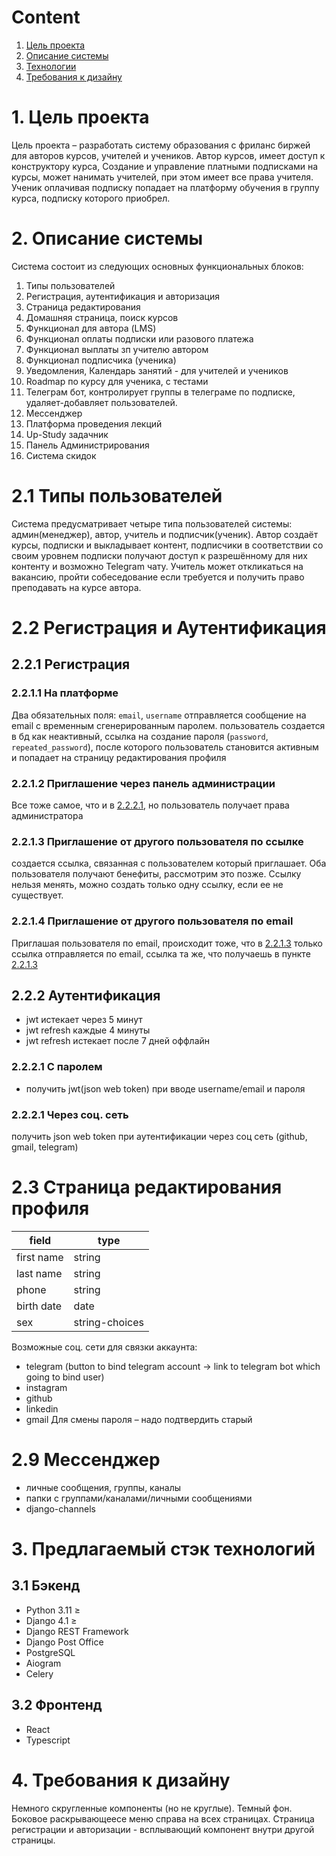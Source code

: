 # Content
1. [Цель проекта](https://github.com/up-study/docs#1-%D1%86%D0%B5%D0%BB%D1%8C-%D0%BF%D1%80%D0%BE%D0%B5%D0%BA%D1%82%D0%B0)
2. [Описание системы](https://github.com/up-study/docs#2-%D0%BE%D0%BF%D0%B8%D1%81%D0%B0%D0%BD%D0%B8%D0%B5-%D1%81%D0%B8%D1%81%D1%82%D0%B5%D0%BC%D1%8B)
3. [Технологии](https://github.com/up-study/docs#3-%D0%BF%D1%80%D0%B5%D0%B4%D0%BB%D0%B0%D0%B3%D0%B0%D0%B5%D0%BC%D1%8B%D0%B9-%D1%81%D1%82%D1%8D%D0%BA-%D1%82%D0%B5%D1%85%D0%BD%D0%BE%D0%BB%D0%BE%D0%B3%D0%B8%D0%B9)
4. [Требования к дизайну](https://github.com/up-study/docs#4-%D1%82%D1%80%D0%B5%D0%B1%D0%BE%D0%B2%D0%B0%D0%BD%D0%B8%D1%8F-%D0%BA-%D0%B4%D0%B8%D0%B7%D0%B0%D0%B9%D0%BD%D1%83)

# 1. Цель проекта
Цель проекта – разработать систему образования с фриланс биржей для авторов курсов, учителей и учеников. Автор курсов, имеет доступ к конструктору курса, Создание и управление платными подписками на курсы, может нанимать учителей, при этом имеет все права учителя. Ученик оплачивая подписку попадает на платформу обучения в группу курса, подписку которого приобрел.

# 2. Описание системы
Система состоит из следующих основных функциональных блоков:

1. Типы пользователей
2. Регистрация, аутентификация и авторизация
3. Страница редактирования
4. Домашняя страница, поиск курсов
5. Функционал для автора (LMS)
6. Функционал оплаты подписки или разового платежа
7. Функционал выплаты зп учителю автором
8. Функционал подписчика (ученика)
9. Уведомления, Календарь занятий - для учителей и учеников
10. Roadmap по курсу для ученика, с тестами
11. Телеграм бот, контролирует группы в телеграме по подписке, удаляет-добавляет пользователей.
12. Мессенджер
13. Платформа проведения лекций
14. Up-Study задачник
15. Панель Администрирования
16. Система скидок

# 2.1 Типы пользователей
Система предусматривает четыре типа пользователей системы: админ(менеджер), автор, учитель и подписчик(ученик). Автор создаёт курсы, подписки и выкладывает контент, подписчики в соответствии со своим уровнем подписки получают доступ к разрешённому для них контенту и возможно Telegram чату. Учитель может откликаться на вакансию, пройти собеседование если требуется и получить право преподавать на курсе автора.

# 2.2 Регистрация и Аутентификация
## 2.2.1 Регистрация
### 2.2.1.1 На платформе
Два обязательных поля: `email`, `username` отправляется сообщение на email с временным сгенерированным паролем. пользователь создается в бд как неактивный, ссылка на создание пароля (`password`, `repeated_password`), после которого пользователь становится активным и попадает на страницу редактирования профиля

### 2.2.1.2 Приглашение через панель администрации
Все тоже самое, что и в [2.2.2.1](), но пользователь получает права администратора

### 2.2.1.3 Приглашение от другого пользователя по ссылке
создается ссылка, связанная с пользователем который приглашает. Оба пользователя получают бенефиты, рассмотрим это позже. Ссылку нельзя менять, можно создать только одну ссылку, если ее не существует.

### 2.2.1.4 Приглашение от другого пользователя по email
Приглашая пользователя по email, происходит тоже, что в [2.2.1.3]() только ссылка отправляется по email, ссылка та же, что получаешь в пункте [2.2.1.3]()

## 2.2.2 Аутентификация
- jwt истекает через 5 минут
- jwt refresh каждые 4 минуты
- jwt refresh истекает после 7 дней оффлайн
### 2.2.2.1 С паролем
- получить jwt(json web token) при вводе username/email и пароля
### 2.2.2.1 Через соц. сеть
получить json web token при аутентификации через соц сеть (github, gmail, telegram)
# 2.3 Страница редактирования профиля
| field | type |
|-------|------|
|first name|string|
|last name|string|
|phone|string|
|birth date|date|
|sex|string-choices|

Возможные соц. сети для связки аккаунта:
- telegram (button to bind telegram account -> link to telegram bot which going to bind user)
- instagram
- github
- linkedin
- gmail
Для смены пароля – надо подтвердить старый

# 2.9 Мессенджер
- личные сообщения, группы, каналы
- папки с группами/каналами/личными сообщениями
- django-channels

# 3. Предлагаемый стэк технологий
## 3.1 Бэкенд
- Python 3.11 ≥
- Django 4.1 ≥
- Django REST Framework
- Django Post Office
- PostgreSQL
- Aiogram
- Celery
## 3.2 Фронтенд
- React
- Typescript

# 4. Требования к дизайну
Немного скругленные компоненты (но не круглые). Темный фон. Боковое раскрывающеесе меню справа на всех страницах.
Страница регистрации и авторизации - всплывающий компонент внутри другой страницы.
